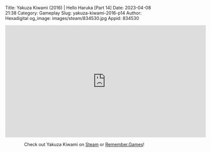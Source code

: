 Title: Yakuza Kiwami (2016) | Hello Haruka [Part 14]
Date: 2023-04-08 21:38
Category: Gameplay
Slug: yakuza-kiwami-2016-p14
Author: Hexadigital
og_image: images/steam/834530.jpg
Appid: 834530

<center><iframe src="https://www.youtube.com/embed/yRF99IbbS6M?feature=oembed" allow="accelerometer; autoplay; encrypted-media; gyroscope; picture-in-picture" width="640" height="360" frameborder="0"></iframe>

Check out Yakuza Kiwami on [Steam](https://store.steampowered.com/app/834530/?curator_clanid=34633900) or [Remember.Games](https://remember.games/game/342/)!</center>